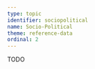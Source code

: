 ```yaml
---
type: topic
identifier: sociopolitical
name: Socio-Political
theme: reference-data
ordinal: 2
---
```

TODO
